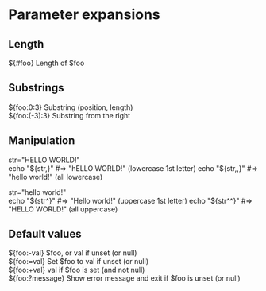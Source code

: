 # Parameter expansions

## Length

${#foo} 	Length of $foo  

## Substrings

${foo:0:3} 	Substring (position, length)  
${foo:(-3):3} 	Substring from the right   

## Manipulation

str="HELLO WORLD!"  
echo "${str,}"   #=> "hELLO WORLD!" (lowercase 1st letter)  
echo "${str,,}"  #=> "hello world!" (all lowercase)  

str="hello world!"  
echo "${str^}"   #=> "Hello world!" (uppercase 1st letter)  
echo "${str^^}"  #=> "HELLO WORLD!" (all uppercase)  

## Default values

${foo:-val} 	$foo, or val if unset (or null)  
${foo:=val} 	Set $foo to val if unset (or null)  
${foo:+val} 	val if $foo is set (and not null)  
${foo:?message} 	Show error message and exit if $foo is unset (or null)  
